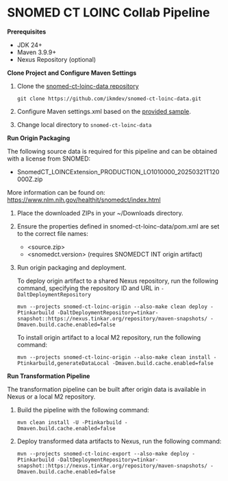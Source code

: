 # SNOMED CT LOINC Collab Pipeline

**Prerequisites**

* JDK 24+
* Maven 3.9.9+
* Nexus Repository (optional)

**Clone Project and Configure Maven Settings**

1. Clone the [snomed-ct-loinc-data repository](https://github.com/ikmdev/snomed-ct-loinc-data)

   ```
   git clone https://github.com/ikmdev/snomed-ct-loinc-data.git
   ```

2. Configure Maven settings.xml based on the [provided sample](https://ikmdev.atlassian.net/wiki/spaces/IKDT/pages/1036648449/Centralized+Documentation+for+Maven+Settings+File+Configuration).

3. Change local directory to `snomed-ct-loinc-data`

**Run Origin Packaging**

The following source data is required for this pipeline and can be obtained with a license from SNOMED:

* SnomedCT_LOINCExtension_PRODUCTION_LO1010000_20250321T120000Z.zip

More information can be found on: https://www.nlm.nih.gov/healthit/snomedct/index.html

1. Place the downloaded ZIPs in your ~/Downloads directory.

2. Ensure the properties defined in snomed-ct-loinc-data/pom.xml are set to the correct file names:
   - <source.zip>
   - <snomedct.version> (requires SNOMEDCT INT origin artifact)

3. Run origin packaging and deployment.

   To deploy origin artifact to a shared Nexus repository, run the following command, specifying the repository ID and URL in `-DaltDeploymentRepository`
   ```
   mvn --projects snomed-ct-loinc-origin --also-make clean deploy -Ptinkarbuild -DaltDeploymentRepository=tinkar-snapshot::https://nexus.tinkar.org/repository/maven-snapshots/ -Dmaven.build.cache.enabled=false
   ```

   To install origin artifact to a local M2 repository, run the following command:
   ```
   mvn --projects snomed-ct-loinc-origin --also-make clean install -Ptinkarbuild,generateDataLocal -Dmaven.build.cache.enabled=false
   ```

**Run Transformation Pipeline**

The transformation pipeline can be built after origin data is available in Nexus or a local M2 repository.

1. Build the pipeline with the following command:
   ```
   mvn clean install -U -Ptinkarbuild -Dmaven.build.cache.enabled=false
   ```

2. Deploy transformed data artifacts to Nexus, run the following command:
   ```
   mvn --projects snomed-ct-loinc-export --also-make deploy -Ptinkarbuild -DaltDeploymentRepository=tinkar-snapshot::https://nexus.tinkar.org/repository/maven-snapshots/ -Dmaven.build.cache.enabled=false
   ```
   
